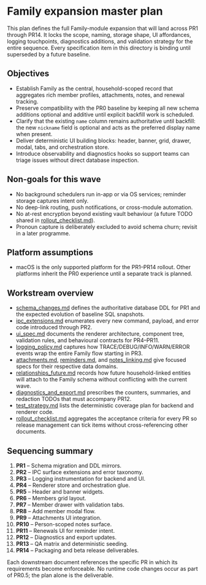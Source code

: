 # Family expansion master plan

This plan defines the full Family-module expansion that will land across PR1 through PR14. It locks the scope, naming, storage shape, UI affordances, logging touchpoints, diagnostics additions, and validation strategy for the entire sequence. Every specification item in this directory is binding until superseded by a future baseline.

## Objectives
- Establish Family as the central, household-scoped record that aggregates rich member profiles, attachments, notes, and renewal tracking.
- Preserve compatibility with the PR0 baseline by keeping all new schema additions optional and additive until explicit backfill work is scheduled.
- Clarify that the existing `name` column remains authoritative until backfill: the new `nickname` field is optional and acts as the preferred display name when present.
- Deliver deterministic UI building blocks: header, banner, grid, drawer, modal, tabs, and orchestration store.
- Introduce observability and diagnostics hooks so support teams can triage issues without direct database inspection.

## Non-goals for this wave
- No background schedulers run in-app or via OS services; reminder storage captures intent only.
- No deep-link routing, push notifications, or cross-module automation.
- No at-rest encryption beyond existing vault behaviour (a future TODO shared in [rollout_checklist.md](rollout_checklist.md)).
- Pronoun capture is deliberately excluded to avoid schema churn; revisit in a later programme.

## Platform assumptions
- macOS is the only supported platform for the PR1–PR14 rollout. Other platforms inherit the PR0 experience until a separate track is planned.

## Workstream overview
- [schema_changes.md](schema_changes.md) defines the authoritative database DDL for PR1 and the expected evolution of baseline SQL snapshots.
- [ipc_extensions.md](ipc_extensions.md) enumerates every new command, payload, and error code introduced through PR2.
- [ui_spec.md](ui_spec.md) documents the renderer architecture, component tree, validation rules, and behavioural contracts for PR4–PR11.
- [logging_policy.md](logging_policy.md) captures how TRACE/DEBUG/INFO/WARN/ERROR events wrap the entire Family flow starting in PR3.
- [attachments.md](attachments.md), [reminders.md](reminders.md), and [notes_linking.md](notes_linking.md) give focused specs for their respective data domains.
- [relationships_future.md](relationships_future.md) records how future household-linked entities will attach to the Family schema without conflicting with the current wave.
- [diagnostics_and_export.md](diagnostics_and_export.md) prescribes the counters, summaries, and redaction TODOs that must accompany PR12.
- [test_strategy.md](test_strategy.md) lists the deterministic coverage plan for backend and renderer code.
- [rollout_checklist.md](rollout_checklist.md) aggregates the acceptance criteria for every PR so release management can tick items without cross-referencing other documents.

## Sequencing summary
1. **PR1** – Schema migration and DDL mirrors.
2. **PR2** – IPC surface extensions and error taxonomy.
3. **PR3** – Logging instrumentation for backend and UI.
4. **PR4** – Renderer store and orchestration glue.
5. **PR5** – Header and banner widgets.
6. **PR6** – Members grid layout.
7. **PR7** – Member drawer with validation tabs.
8. **PR8** – Add member modal flow.
9. **PR9** – Attachments UI integration.
10. **PR10** – Person-scoped notes surface.
11. **PR11** – Renewals UI for reminder intent.
12. **PR12** – Diagnostics and export updates.
13. **PR13** – QA matrix and deterministic seeding.
14. **PR14** – Packaging and beta release deliverables.

Each downstream document references the specific PR in which its requirements become enforceable. No runtime code changes occur as part of PR0.5; the plan alone is the deliverable.

